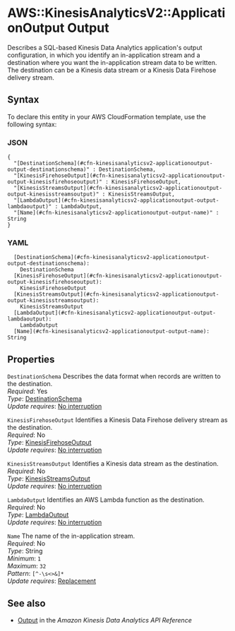 # AWS::KinesisAnalyticsV2::ApplicationOutput Output<a name="aws-properties-kinesisanalyticsv2-applicationoutput-output"></a>

 Describes a SQL\-based Kinesis Data Analytics application's output configuration, in which you identify an in\-application stream and a destination where you want the in\-application stream data to be written\. The destination can be a Kinesis data stream or a Kinesis Data Firehose delivery stream\. 

## Syntax<a name="aws-properties-kinesisanalyticsv2-applicationoutput-output-syntax"></a>

To declare this entity in your AWS CloudFormation template, use the following syntax:

### JSON<a name="aws-properties-kinesisanalyticsv2-applicationoutput-output-syntax.json"></a>

```
{
  "[DestinationSchema](#cfn-kinesisanalyticsv2-applicationoutput-output-destinationschema)" : DestinationSchema,
  "[KinesisFirehoseOutput](#cfn-kinesisanalyticsv2-applicationoutput-output-kinesisfirehoseoutput)" : KinesisFirehoseOutput,
  "[KinesisStreamsOutput](#cfn-kinesisanalyticsv2-applicationoutput-output-kinesisstreamsoutput)" : KinesisStreamsOutput,
  "[LambdaOutput](#cfn-kinesisanalyticsv2-applicationoutput-output-lambdaoutput)" : LambdaOutput,
  "[Name](#cfn-kinesisanalyticsv2-applicationoutput-output-name)" : String
}
```

### YAML<a name="aws-properties-kinesisanalyticsv2-applicationoutput-output-syntax.yaml"></a>

```
  [DestinationSchema](#cfn-kinesisanalyticsv2-applicationoutput-output-destinationschema): 
    DestinationSchema
  [KinesisFirehoseOutput](#cfn-kinesisanalyticsv2-applicationoutput-output-kinesisfirehoseoutput): 
    KinesisFirehoseOutput
  [KinesisStreamsOutput](#cfn-kinesisanalyticsv2-applicationoutput-output-kinesisstreamsoutput): 
    KinesisStreamsOutput
  [LambdaOutput](#cfn-kinesisanalyticsv2-applicationoutput-output-lambdaoutput): 
    LambdaOutput
  [Name](#cfn-kinesisanalyticsv2-applicationoutput-output-name): String
```

## Properties<a name="aws-properties-kinesisanalyticsv2-applicationoutput-output-properties"></a>

`DestinationSchema`  <a name="cfn-kinesisanalyticsv2-applicationoutput-output-destinationschema"></a>
Describes the data format when records are written to the destination\.   
*Required*: Yes  
*Type*: [DestinationSchema](aws-properties-kinesisanalyticsv2-applicationoutput-destinationschema.md)  
*Update requires*: [No interruption](https://docs.aws.amazon.com/AWSCloudFormation/latest/UserGuide/using-cfn-updating-stacks-update-behaviors.html#update-no-interrupt)

`KinesisFirehoseOutput`  <a name="cfn-kinesisanalyticsv2-applicationoutput-output-kinesisfirehoseoutput"></a>
Identifies a Kinesis Data Firehose delivery stream as the destination\.  
*Required*: No  
*Type*: [KinesisFirehoseOutput](aws-properties-kinesisanalyticsv2-applicationoutput-kinesisfirehoseoutput.md)  
*Update requires*: [No interruption](https://docs.aws.amazon.com/AWSCloudFormation/latest/UserGuide/using-cfn-updating-stacks-update-behaviors.html#update-no-interrupt)

`KinesisStreamsOutput`  <a name="cfn-kinesisanalyticsv2-applicationoutput-output-kinesisstreamsoutput"></a>
Identifies a Kinesis data stream as the destination\.  
*Required*: No  
*Type*: [KinesisStreamsOutput](aws-properties-kinesisanalyticsv2-applicationoutput-kinesisstreamsoutput.md)  
*Update requires*: [No interruption](https://docs.aws.amazon.com/AWSCloudFormation/latest/UserGuide/using-cfn-updating-stacks-update-behaviors.html#update-no-interrupt)

`LambdaOutput`  <a name="cfn-kinesisanalyticsv2-applicationoutput-output-lambdaoutput"></a>
Identifies an AWS Lambda function as the destination\.  
*Required*: No  
*Type*: [LambdaOutput](aws-properties-kinesisanalyticsv2-applicationoutput-lambdaoutput.md)  
*Update requires*: [No interruption](https://docs.aws.amazon.com/AWSCloudFormation/latest/UserGuide/using-cfn-updating-stacks-update-behaviors.html#update-no-interrupt)

`Name`  <a name="cfn-kinesisanalyticsv2-applicationoutput-output-name"></a>
The name of the in\-application stream\.  
*Required*: No  
*Type*: String  
*Minimum*: `1`  
*Maximum*: `32`  
*Pattern*: `[^-\s<>&]*`  
*Update requires*: [Replacement](https://docs.aws.amazon.com/AWSCloudFormation/latest/UserGuide/using-cfn-updating-stacks-update-behaviors.html#update-replacement)

## See also<a name="aws-properties-kinesisanalyticsv2-applicationoutput-output--seealso"></a>
+  [Output](https://docs.aws.amazon.com/kinesisanalytics/latest/apiv2/API_Output.html) in the *Amazon Kinesis Data Analytics API Reference* 
